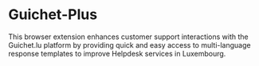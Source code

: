 # Guichet-Plus
This browser extension enhances customer support interactions with the Guichet.lu platform by providing quick and easy access to multi-language response templates to improve Helpdesk services in Luxembourg.
